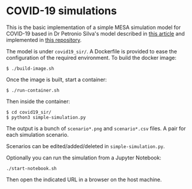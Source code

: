 # COVID-19 simulations

This is the basic implementation of a simple MESA simulation model for COVID-19 based in 
Dr Petronio Silva's model described in [this article](https://towardsdatascience.com/agent-based-simulation-of-covid-19-health-and-economical-effects-6aa4ae0ff397) 
and implemented in [this repository](https://github.com/petroniocandido/COVID19_AgentBasedSimulation).

The model is under `covid19_sir/`. A Dockerfile is provided to ease the configuration of the required environment. To build the docker image:

```
$ ./build-image.sh
```

Once the image is built, start a container:

```
$ ./run-container.sh
```

Then inside the container:

```
$ cd covid19_sir/
$ python3 simple-simulation.py
```

The output is a bunch of `scenario*.png` and `scenario*.csv` files. A pair for each simulation scenario.

Scenarios can be edited/added/deleted in `simple-simulation.py`.

Optionally you can run the simulation from a Jupyter Notebook:

```
./start-notebook.sh
```

Then open the indicated URL in a browser on the host machine.

